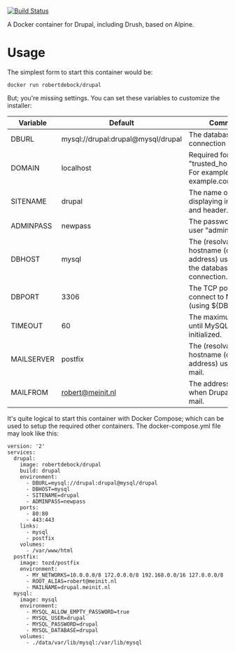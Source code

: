 [![Build Status](https://travis-ci.org/robertdebock/docker-drupal.svg?branch=master)](https://travis-ci.org/robertdebock/docker-drupal)

A Docker container for Drupal, including Drush, based on Alpine.

# Usage
The simplest form to start this container would be:

    docker run robertdebock/drupal

But; you're missing settings. You can set these variables to customize the installer:


|Variable|Default|Commment|
|---|---|---|
|DBURL|mysql://drupal:drupal@mysql/drupal|The database connection string.|
|DOMAIN|localhost|Required for "trusted_host_patterns". For example: example.com.|
|SITENAME|drupal|The name of the site, displaying in the title and header.|
|ADMINPASS|newpass|The password for the user "admin".|
|DBHOST|mysql|The (resolvable) hostname (or IP address) used to test the database connection.|
|DBPORT|3306|The TCP port to us to connect to MySQL (using ${DBHOST}.)|
|TIMEOUT|60|The maximum to to wait until MySQL is initialized.|
|MAILSERVER|postfix|The (resolvable) hostname (or IP address) used to send mail.|
|MAILFROM|robert@meinit.nl|The address to use when Drupal sends mail.|

It's quite logical to start this container with Docker Compose; which can be used to setup the required other containers. The docker-compose.yml file may look like this:

    version: '2'
    services:
      drupal:
        image: robertdebock/drupal
        build: drupal
        environment:
          - DBURL=mysql://drupal:drupal@mysql/drupal
          - DBHOST=mysql
          - SITENAME=drupal
          - ADMINPASS=newpass
        ports:
          - 80:80
          - 443:443
        links:
          - mysql
          - postfix
        volumes:
          - /var/www/html
      postfix:
        image: tozd/postfix
        environment:
          - MY_NETWORKS=10.0.0.0/8 172.0.0.0/8 192.168.0.0/16 127.0.0.0/8
          - ROOT_ALIAS=robert@meinit.nl
          - MAILNAME=drupal.meinit.nl
      mysql:
        image: mysql
        environment:
          - MYSQL_ALLOW_EMPTY_PASSWORD=true
          - MYSQL_USER=drupal
          - MYSQL_PASSWORD=drupal
          - MYSQL_DATABASE=drupal
        volumes:
          - ./data/var/lib/mysql:/var/lib/mysql

